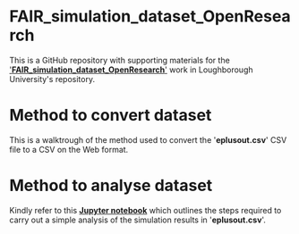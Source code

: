 # FAIR_simulation_dataset_OpenResearch
This is a GitHub repository with supporting materials for the ['**FAIR_simulation_dataset_OpenResearch**'](https://figshare.com/s/fee7504149f5de314630) work in Loughborough University's repository.

# Method to convert dataset
This is a walktrough of the method used to convert the '**eplusout.csv**' CSV file to a CSV on the Web format. 

# Method to analyse dataset
Kindly refer to this **[Jupyter notebook](https://github.com/syafiqsaiful/FAIR_simulation_dataset_OpenResearch/blob/main/EnergyPlus%20simulation%20results%20analysis%20using%20Python.ipynb)** which outlines the steps required to carry out a simple analysis of the simulation results in '**eplusout.csv**'.

